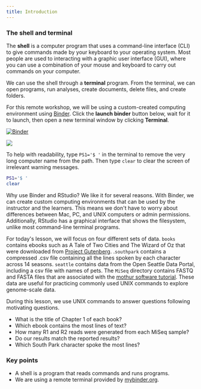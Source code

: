 ```yaml
---
title: Introduction
---
```


### The shell and terminal

The **shell** is a computer program that uses a command-line interface (CLI) to give commands made by your keyboard to your operating system. Most people are used to interacting with a graphic user interface (GUI), where you can use a combination of your mouse and keyboard to carry out commands on your computer. 

We can use the shell through a **terminal** program. From the terminal, we can open programs, run analyses, create documents, delete files, and create folders. 

For this remote workshop, we will be using a custom-created computing environment using [Binder](https://mybinder.org/). Click the **launch binder** button below, wait for it to launch, then open a new terminal window by clicking **Terminal**.

[![Binder](https://mybinder.org/badge_logo.svg)](https://mybinder.org/v2/gh/nih-cfde/training-rstudio-binder/data?urlpath=rstudio)

![](https://hackmd.io/_uploads/HkZKMYfTY.png)

To help with readability, type `PS1='$ '` in the terminal to remove the very long computer name from the path. Then type `clear` to clear the screen of irrelevant warning messages. 

```bash
PS1='$ '
clear
```

Why use Binder and RStudio? We like it for several reasons. With Binder, we can create custom computing environments that can be used by the instructor and the learners. This means we don't have to worry about differences between Mac, PC, and UNIX computers or admin permissions. Additionally, RStudio has a  graphical interface that shows the filesystem, unlike most command-line terminal programs.  

For today's lesson, we will focus on four different sets of data. `books` contains ebooks such as A Tale of Two Cities and The Wizard of Oz that were downloaded from [Project Gutenberg](https://www.gutenberg.org/ebooks/).  .`southpark` contains a compressed .csv file containing all the lines spoken by each character across 14 seasons. `seattle` contains data from the Open Seattle Data Portal, including a csv file with names of pets.  The `MiSeq` directory contains FASTQ and FASTA files that are associated with the [mothur software tutorial](https://mothur.org/wiki/miseq_sop/). These data are useful for practicing commonly used UNIX commands to explore genome-scale data. 

During this lesson, we use UNIX commands to answer questions following motivating questions.

* What is the title of Chapter 1 of each book?
* Which ebook contains the most lines of text? 
* How many R1 and R2 reads were generated from each MiSeq sample?  
* Do our results match the reported results? 
* Which South Park character spoke the most lines?


### Key points 

* A shell is a program that reads commands and runs programs.
* We are using a remote terminal provided by [mybinder.org](https://mybinder.org/). 
